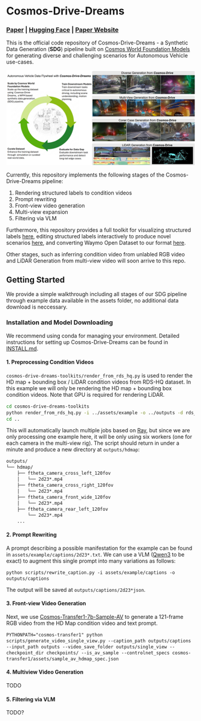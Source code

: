 # Cosmos-Drive-Dreams
### [Paper]() | [Hugging Face](https://huggingface.co/datasets/nvidia/PhysicalAI-Autonomous-Vehicle-Cosmos-Synthetic) | [Paper Website](https://research.nvidia.com/labs/toronto-ai/cosmos_drive_dreams)
This is the official code repository of Cosmos-Drive-Dreams - a Synthetic Data Generation (**SDG**) pipeline built on [Cosmos World Foundation Models](https://www.nvidia.com/en-us/ai/cosmos/) for generating diverse and challenging scenarios for Autonomous Vehicle use-cases. 
<p align="center">
    <img src="assets/teaser.png" alt="Cosmos-Drive-Dream Teaser">
</p>

Currently, this repository implements the following stages of the Cosmos-Drive-Dreams pipeline:
1. Rendering structured labels to condition videos
2. Prompt rewriting 
3. Front-view video generation
3. Multi-view expansion
4. Filtering via VLM

Furthermore, this repository provides a full toolkit for visualizing structured labels [here](), editing structured labels interactively to produce novel scenarios [here](), and converting Waymo Open Dataset to our format [here]().

Other stages, such as inferring condition video from unlabled RGB video and LiDAR Generation from multi-view video will soon arrive to this repo. 

## Getting Started
We provide a simple walkthrough including all stages of our SDG pipeline through example data available in the assets folder, no additional data download is neccessary. 

### Installation and Model Downloading
We recommend using conda for managing your environment. Detailed instructions for setting up Cosmos-Drive-Dreams can be found in [INSTALL.md](INSTALL.md).

#### 1. Preprocessing Condition Videos
`cosmos-drive-dreams-toolkits/render_from_rds_hq.py` is used to render the HD map + bounding box / LiDAR condition videos from RDS-HQ dataset. 
In this example we will only be rendering the HD map + bounding box condition videos.
Note that GPU is required for rendering LiDAR. 
```bash
cd cosmos-drive-dreams-toolkits
python render_from_rds_hq.py -i ../assets/example -o ../outputs -d rds_hq_mv --skip lidar
cd ..
```
This will automatically launch multiple jobs based on [Ray](https://docs.ray.io/en/releases-2.4.0/index.html), but since we are only processing one example here, it will be only using six workers (one for each camera in the multi-view rig). The script should return in under a minute and produce a new directory at `outputs/hdmap`:
```
outputs/
└── hdmap/
    ├── ftheta_camera_cross_left_120fov
    │   └── 2d23*.mp4
    ├── ftheta_camera_cross_right_120fov
    │   └── 2d23*.mp4
    ├── ftheta_camera_front_wide_120fov
    │   └── 2d23*.mp4
    ├── ftheta_camera_rear_left_120fov
        └── 2d23*.mp4
    ...
```
#### 2. Prompt Rewriting
A prompt describing a possible manifestation for the example can be found in `assets/example/captions/2d23*.txt`. We can use a VLM ([Qwen3](https://github.com/QwenLM/Qwen3) to be exact) to augment this single prompt into many variations as follows: 
```commandline
python scripts/rewrite_caption.py -i assets/example/captions -o outputs/captions
```
The output will be saved at `outputs/captions/2d23*json`.

#### 3. Front-view Video Generation
Next, we use [Cosmos-Transfer1-7b-Sample-AV](https://github.com/nvidia-cosmos/cosmos-transfer1/blob/main/examples/inference_cosmos_transfer1_7b_sample_av.md) to generate a 121-frame RGB video from the HD Map condition video and text prompt. 
```commandline
PYTHONPATH="cosmos-transfer1" python scripts/generate_video_single_view.py --caption_path outputs/captions --input_path outputs --video_save_folder outputs/single_view --checkpoint_dir checkpoints/ --is_av_sample --controlnet_specs cosmos-transfer1/assets/sample_av_hdmap_spec.json
```
#### 4. Multiview Video Generation
TODO
#### 5. Filtering via VLM
TODO?